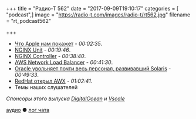 +++
title = "Радио-Т 562"
date = "2017-09-09T19:10:17"
categories = [ "podcast",]
image = "https://radio-t.com/images/radio-t/rt562.jpg"
filename = "rt_podcast562"

+++

- [Что Apple нам покажет](http://www.refinery29.com/2017/09/171454/apple-iphone-8-event-predictions-2017) - *00:02:35*.
- [NGINX Unit](https://www.nginx.com/products/nginx-unit/) - *00:19:46*.
- [NGINX Controller](https://www.nginx.com/products/nginx-controller/?utm_campaign=controller) - *00:38:40*.
- [AWS Network Load Balancer](https://aws.amazon.com/blogs/aws/new-network-load-balancer-effortless-scaling-to-millions-of-requests-per-second/) - *00:41:30*.
- [Oracle увольняет почти весь персонал, развивавший Solaris](https://www.opennet.ru/opennews/art.shtml?num=47128) - *00:49:33*.
- [RedHat открыл AWX](https://www.ansible.com/awx-project-faq) - *01:02:41*.
- Темы наших слушателей

*Спонсоры этого выпуска [DigitalOcean](https://www.digitalocean.com) и [Vscale](http://bit.ly/radio-t_vscale)*

[аудио](http://cdn.radio-t.com/rt_podcast562.mp3) ● [лог чата](http://chat.radio-t.com/logs/radio-t-562.html)
<audio src="http://cdn.radio-t.com/rt_podcast562.mp3" preload="none"></audio>
